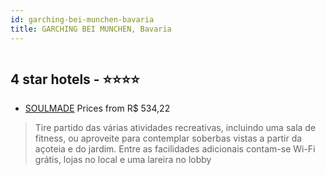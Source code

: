 ```yaml
---
id: garching-bei-munchen-bavaria
title: GARCHING BEI MUNCHEN, Bavaria
---
```


<center><img src="https://i.travelapi.com/hotels/13000000/12540000/12534000/12533934/7e3d6b28_z.jpg" alt="" /></center>


##  4 star hotels - ⭐️⭐️⭐️⭐️

-    [SOULMADE](https://us.hurb.com/hotels/garching-bei-munchen/soulmade-HT-ZX01?cmp=18055) Prices from R$ 534,22
   > Tire partido das várias atividades recreativas, incluindo uma sala de fitness, ou aproveite para contemplar soberbas vistas a partir da açoteia e do jardim. Entre as facilidades adicionais contam-se Wi-Fi grátis, lojas no local e uma lareira no lobby
